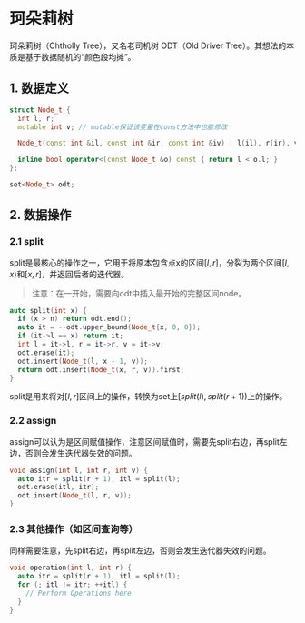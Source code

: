 # 珂朵莉树

珂朵莉树（Chtholly Tree），又名老司机树 ODT（Old Driver Tree）。其想法的本质是基于数据随机的“颜色段均摊”。

## 1. 数据定义

```c++
struct Node_t {
  int l, r;
  mutable int v; // mutable保证该变量在const方法中也能修改

  Node_t(const int &il, const int &ir, const int &iv) : l(il), r(ir), v(iv) {}

  inline bool operator<(const Node_t &o) const { return l < o.l; }
};

set<Node_t> odt;
```



## 2. 数据操作

### 2.1 split

split是最核心的操作之一，它用于将原本包含点x的区间$[l,r]$，分裂为两个区间$[l,x)$和$[x,r]$，并返回后者的迭代器。

> 注意：在一开始，需要向odt中插入最开始的完整区间node。

```c++
auto split(int x) {
  if (x > n) return odt.end();
  auto it = --odt.upper_bound(Node_t{x, 0, 0});
  if (it->l == x) return it;
  int l = it->l, r = it->r, v = it->v;
  odt.erase(it);
  odt.insert(Node_t(l, x - 1, v));
  return odt.insert(Node_t(x, r, v)).first;
}
```

split是用来将对$[l,r]$区间上的操作，转换为set上$[split(l),split(r+1))$上的操作。

### 2.2 assign

assign可以认为是区间赋值操作，注意区间赋值时，需要先split右边，再split左边，否则会发生迭代器失效的问题。

```c++
void assign(int l, int r, int v) {
  auto itr = split(r + 1), itl = split(l);
  odt.erase(itl, itr);
  odt.insert(Node_t(l, r, v));
}
```

### 2.3 其他操作（如区间查询等）

同样需要注意，先split右边，再split左边，否则会发生迭代器失效的问题。

```c++
void operation(int l, int r) {
  auto itr = split(r + 1), itl = split(l);
  for (; itl != itr; ++itl) {
    // Perform Operations here
  }
}
```

